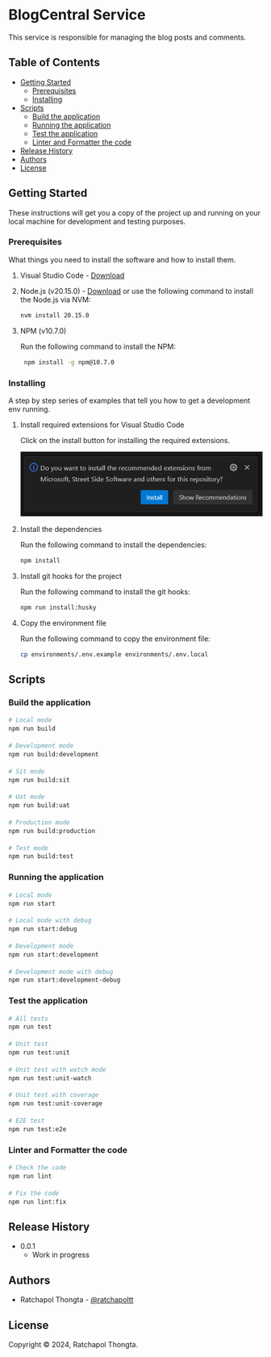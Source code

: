 # BlogCentral Service

This service is responsible for managing the blog posts and comments.

## Table of Contents

- [Getting Started](#getting-started)
  - [Prerequisites](#prerequisites)
  - [Installing](#installing)
- [Scripts](#scripts)
  - [Build the application](#build-the-application)
  - [Running the application](#running-the-application)
  - [Test the application](#test-the-application)
  - [Linter and Formatter the code](#linter-and-formatter-the-code)
- [Release History](#release-history)
- [Authors](#authors)
- [License](#license)

## Getting Started

These instructions will get you a copy of the project up and running
on your local machine for development and testing purposes.

### Prerequisites

What things you need to install the software and how to install them.

1. Visual Studio Code - [Download](https://code.visualstudio.com/)
2. Node.js (v20.15.0) - [Download](https://n15.0)
   or use the following command to install the Node.js via NVM:

   ```bash
   nvm install 20.15.0
   ```

3. NPM (v10.7.0)

   Run the following command to install the NPM:

   ```bash
    npm install -g npm@10.7.0
   ```

### Installing

A step by step series of examples that tell you how to get a development env running.

1. Install required extensions for Visual Studio Code

   Click on the install button for installing the required extensions.

   ![Required extensions](.docs/images/required-extensions.png)

2. Install the dependencies

   Run the following command to install the dependencies:

   ```bash
   npm install
   ```

3. Install git hooks for the project

   Run the following command to install the git hooks:

   ```bash
   npm run install:husky
   ```

4. Copy the environment file

   Run the following command to copy the environment file:

   ```bash
   cp environments/.env.example environments/.env.local
   ```

## Scripts

### Build the application

```bash
# Local mode
npm run build

# Development mode
npm run build:development

# Sit mode
npm run build:sit

# Uat mode
npm run build:uat

# Production mode
npm run build:production

# Test mode
npm run build:test

```

### Running the application

```bash
# Local mode
npm run start

# Local mode with debug
npm run start:debug

# Development mode
npm run start:development

# Development mode with debug
npm run start:development-debug
```

### Test the application

```bash
# All tests
npm run test

# Unit test
npm run test:unit

# Unit test with watch mode
npm run test:unit-watch

# Unit test with coverage
npm run test:unit-coverage

# E2E test
npm run test:e2e
```

### Linter and Formatter the code

```bash
# Check the code
npm run lint

# Fix the code
npm run lint:fix
```

## Release History

- 0.0.1
  - Work in progress

## Authors

- Ratchapol Thongta - [@ratchapoltt](https://www.github.com/ratchapoltt)

## License

Copyright © 2024, Ratchapol Thongta.
